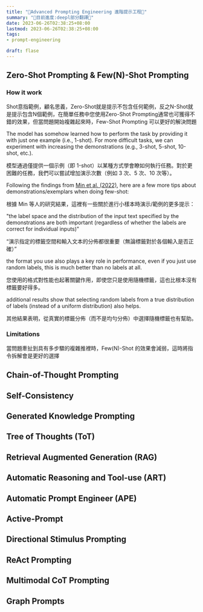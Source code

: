 ```yaml
---
title: "🚧Advanced Prompting Engineering 進階提示工程🚧"
summary: "🚧目前進度:deepl部分翻譯🚧"
date: 2023-06-26T02:38:25+08:00
lastmod: 2023-06-26T02:38:25+08:00
tags: 
- prompt-engineering 

draft: flase
---
```

## Zero-Shot Prompting & Few(N)-Shot Prompting

### How it work

Shot意指範例，顧名思義，Zero-Shot就是提示不包含任何範例，反之N-Shot就是提示包含N個範例，在簡單任務中您使用Zero-Shot Prompting通常也可獲得不錯的效果，但當問題開始複雜起來時，Few-Shot Prompting 可以更好的解決問題

The model has somehow learned how to perform the task by providing it with just one example (i.e., 1-shot). For more difficult tasks, we can experiment with increasing the demonstrations (e.g., 3-shot, 5-shot, 10-shot, etc.).

模型通過僅提供一個示例（即 1-shot）以某種方式學會瞭如何執行任務。對於更困難的任務，我們可以嘗試增加演示次數（例如 3 次、5 次、10 次等）。

Following the findings from [Min et al. (2022)](https://arxiv.org/abs/2202.12837), here are a few more tips about demonstrations/exemplars when doing few-shot:

根據 Min 等人的研究結果，這裡有一些關於進行小樣本時演示/範例的更多提示：

"the label space and the distribution of the input text specified by the demonstrations are both important (regardless of whether the labels are correct for individual inputs)"

“演示指定的標籤空間和輸入文本的分佈都很重要（無論標籤對於各個輸入是否正確）”

the format you use also plays a key role in performance, even if you just use random labels, this is much better than no labels at all.

您使用的格式對性能也起著關鍵作用，即使您只是使用隨機標籤，這也比根本沒有標籤要好得多。

additional results show that selecting random labels from a true distribution of labels (instead of a uniform distribution) also helps.

其他結果表明，從真實的標籤分佈（而不是均勻分佈）中選擇隨機標籤也有幫助。

### Limitations

當問題牽扯到具有多步驟的複雜推裡時，Few(N)-Shot 的效果會減弱，這時將指令拆解會是更好的選擇

## Chain-of-Thought Prompting

## Self-Consistency

## Generated Knowledge Prompting

## Tree of Thoughts (ToT)

## Retrieval Augmented Generation (RAG)

## Automatic Reasoning and Tool-use (ART)

## Automatic Prompt Engineer (APE)

## Active-Prompt

## Directional Stimulus Prompting

## ReAct Prompting

## Multimodal CoT Prompting

## Graph Prompts 


